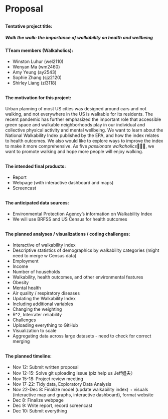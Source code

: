 Proposal
================

## 

#### Tentative project title:

##### Walk the walk: the importance of walkability on health and wellbeing

#### TTeam members (Walkaholics):

-   Winston Luhur (wel2110)
-   Wenyan Ma (wm2460)
-   Amy Yeung (ay2543)
-   Sophie Zhang (sjz2120)
-   Shirley Liang (zl3118)

## 

#### The motivation for this project:

Urban planning of most US cities was designed around cars and not
walking, and not everywhere in the US is walkable for its residents. The
recent pandemic has further emphasized the important role that
accessible green space and walkable neighborhoods play in our individual
and collective physical activity and mental wellbeing. We want to learn
about the National Walkability Index published by the EPA, and how the
index relates to health outcomes. We also would like to explore ways to
improve the index to make it more comprehensive. As five *passionate
walkaholics*🚶🏻‍♂️, we want to promote walking and hope more people will
enjoy walking.

## 

#### The intended final products:

-   Report
-   Webpage (with interactive dashboard and maps)
-   Screencast

## 

#### The anticipated data sources:

-   Environmental Protection Agency’s information on Walkability Index
-   We will use BRFSS and US Census for health outcomes

## 

#### The planned analyses / visualizations / coding challenges:

-   Interactive of walkability index
-   Descriptive statistics of demographics by walkability categories
    (might need to merge w Census data)
-   Employment
-   Income
-   Number of households
-   Walkability, health outcomes, and other environmental features
-   Obesity
-   Mental health
-   Air quality / respiratory diseases
-   Updating the Walkability Index
-   Including additional variables
-   Changing the weighting
-   R^2, Interrater reliability
-   Challenges
-   Uploading everything to GitHub
-   Visualization to scale
-   Aggregating data across large datasets - need to check for correct
    merging

## 

#### The planned timeline:

-   Nov 12: Submit written proposal
-   Nov 12-15: Solve git uploading issue (plz help us Jeff姐夫）
-   Nov 15-18: Project review meeting
-   Nov 17-22: Tidy data, Exploratory Data Analysis
-   Nov 22-Dec 8: Finalize model (update walkability index) + visuals
    (interactive map and graphs, interactive dashboard), format website
-   Dec 8: Finalize webpage
-   Dec 9: Write report, record screencast
-   Dec 10: Submit everything
